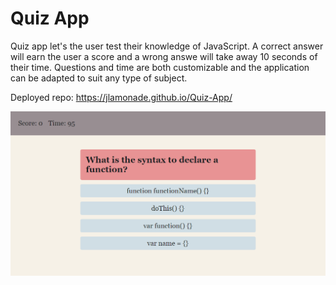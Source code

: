 # Quiz App

Quiz app let's the user test their knowledge of JavaScript. A correct answer will earn the user a score and a wrong answe will take away 10 seconds of their time. Questions and time are both customizable and the application can be adapted to suit any type of subject.

Deployed repo: https://jlamonade.github.io/Quiz-App/

![](/assets/images/screenshot.png)